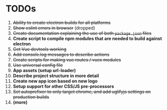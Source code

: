 # TODOs

  1. ~~Ability to create electron builds for all platforms~~
  2. ~~Show eslint errors in browser~~ (dropped)
  3. ~~Create documentation explaining the use of both `package.json` files~~
  4. **Create script to compile npm modules that are needed to build against electron**
  5. ~~Get Vue devtools working~~
  6. ~~Add console.log messages to describe actions~~
  7. ~~Create scripts for making vue routes / vuex modules~~
  8. ~~Use universal config file~~
  9. **App assets (setup url-loader)**
  10. **Describe project structure in more detail**
  11. **Create new app icon based on new logo**
  12. **Setup support for other CSS/JS pre-processors**
  13. ~~Set autoprefixer to only target chrome, and add uglifyjs settings on production builds~~
  14. **(more)**
